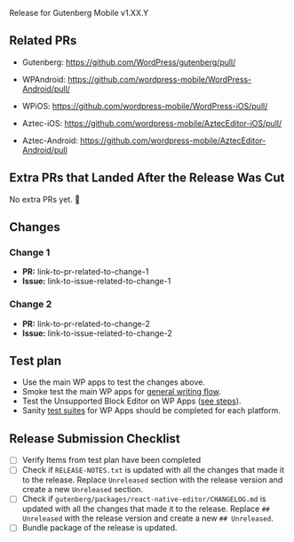 Release for Gutenberg Mobile v1.XX.Y

## Related PRs

- Gutenberg: https://github.com/WordPress/gutenberg/pull/
- WPAndroid: https://github.com/wordpress-mobile/WordPress-Android/pull/
- WPiOS: https://github.com/wordpress-mobile/WordPress-iOS/pull/

- Aztec-iOS: https://github.com/wordpress-mobile/AztecEditor-iOS/pull/
- Aztec-Android: https://github.com/wordpress-mobile/AztecEditor-Android/pull

## Extra PRs that Landed After the Release Was Cut

No extra PRs yet. 🎉

## Changes

<!-- To determine the changes you can check the RELEASE-NOTES.txt and gutenberg/packages/react-native-editor/CHANGELOG.md files and cross check with the list of commits that are part of the PR -->

### Change 1
- **PR:** link-to-pr-related-to-change-1
- **Issue:** link-to-issue-related-to-change-1

### Change 2
- **PR:** link-to-pr-related-to-change-2
- **Issue:** link-to-issue-related-to-change-2

## Test plan

- Use the main WP apps to test the changes above.
- Smoke test the main WP apps for [general writing flow](https://github.com/wordpress-mobile/test-cases/tree/master/test-cases/gutenberg/writing-flow).
- Test the Unsupported Block Editor on WP Apps ([see steps](https://github.com/wordpress-mobile/test-cases/blob/trunk/test-cases/gutenberg/unsupported-block-editing.md#unsupported-block-editing---test-cases)).
- Sanity [test suites](https://github.com/wordpress-mobile/test-cases/blob/trunk/test-suites/gutenberg/sanity-test-suites.md) for WP Apps should be completed for each platform.

## Release Submission Checklist

- [ ] Verify Items from test plan have been completed
- [ ] Check if `RELEASE-NOTES.txt` is updated with all the changes that made it to the release. Replace `Unreleased` section with the release version and create a new `Unreleased` section.
- [ ] Check if `gutenberg/packages/react-native-editor/CHANGELOG.md` is updated with all the changes that made it to the release. Replace `## Unreleased` with the release version and create a new `## Unreleased`.
- [ ] Bundle package of the release is updated.
